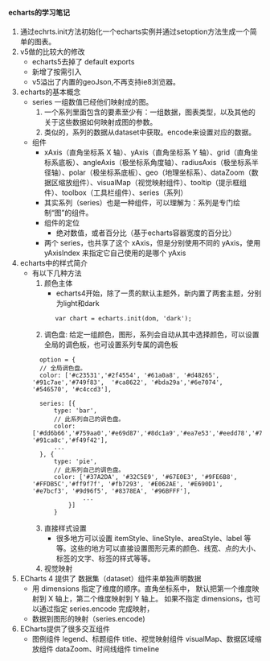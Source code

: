 #### echarts的学习笔记
1. 通过echrts.init方法初始化一个echarts实例并通过setoption方法生成一个简单的图表。
2. v5做的比较大的修改
    + echarts5去掉了 default exports
    + 新增了按需引入
    + v5溢出了内置的geoJson,不再支持ie8浏览器。
3. echarts的基本概念
   + series 一组数值已经他们映射成的图。
      1. 一个系列里面包含的要素至少有：一组数据，图表类型，以及其他的关于这些数据如何映射成图的参数。
      2. 类似的，系列的数据从dataset中获取。encode来设置对应的数据。
   + 组件
      + xAxis（直角坐标系 X 轴）、yAxis（直角坐标系 Y 轴）、grid（直角坐标系底板）、angleAxis（极坐标系角度轴）、radiusAxis（极坐标系半径轴）、polar（极坐标系底板）、geo（地理坐标系）、dataZoom（数据区缩放组件）、visualMap（视觉映射组件）、tooltip（提示框组件）、toolbox（工具栏组件）、series（系列）
      + 其实系列（series）也是一种组件，可以理解为：系列是专门绘制“图”的组件。
      + 组件的定位
        + 绝对数值，或者百分比（基于echarts容器宽度的百分比）
      + 两个 series，也共享了这个 xAxis，但是分别使用不同的 yAxis，使用 yAxisIndex 来指定它自己使用的是哪个 yAxis
4. echarts中的样式简介
   + 有以下几种方法
      1. 颜色主体
         + echarts4开始，除了一贯的默认主题外，新内置了两套主题，分别为light和dark
         ```
            var chart = echarts.init(dom, 'dark');
         ```
      2. 调色盘: 给定一组颜色，图形，系列会自动从其中选择颜色，可以设置全局的调色板，也可设置系列专属的调色板
      ```
        option = {
        // 全局调色盘。
        color: ['#c23531','#2f4554', '#61a0a8', '#d48265', '#91c7ae','#749f83',  '#ca8622', '#bda29a','#6e7074', '#546570', '#c4ccd3'],

        series: [{
            type: 'bar',
            // 此系列自己的调色盘。
            color: ['#dd6b66','#759aa0','#e69d87','#8dc1a9','#ea7e53','#eedd78','#73a373','#73b9bc','#7289ab', '#91ca8c','#f49f42'],
            ...
        }, {
            type: 'pie',
            // 此系列自己的调色盘。
            color: ['#37A2DA', '#32C5E9', '#67E0E3', '#9FE6B8', '#FFDB5C','#ff9f7f', '#fb7293', '#E062AE', '#E690D1', '#e7bcf3', '#9d96f5', '#8378EA', '#96BFFF'],
                    ...
                }]
            }
      ```
       3. 直接样式设置
          + 很多地方可以设置 itemStyle、lineStyle、areaStyle、label 等等。这些的地方可以直接设置图形元素的颜色、线宽、点的大小、标签的文字、标签的样式等等。
       4. 视觉映射
5. ECharts 4 提供了 数据集（dataset）组件来单独声明数据
   + 用 dimensions 指定了维度的顺序。直角坐标系中，
         默认把第一个维度映射到 X 轴上，第二个维度映射到 Y 轴上。
         如果不指定 dimensions，也可以通过指定 series.encode
         完成映射，
    + 数据到图形的映射（series.encode)
6. ECharts提供了很多交互组件
    + 图例组件 legend、标题组件 title、视觉映射组件 visualMap、数据区域缩放组件 dataZoom、时间线组件 timeline

